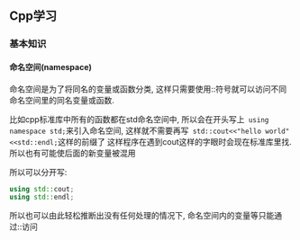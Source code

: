 ## Cpp学习

### 基本知识

#### 命名空间(namespace)

命名空间是为了将同名的变量或函数分类, 这样只需要使用::符号就可以访问不同命名空间里的同名变量或函数. 

比如cpp标准库中所有的函数都在std命名空间中, 所以会在开头写上` using namespace std;`来引入命名空间, 这样就不需要再写` std::cout<<"hello world"<<std::endl;`这样的前缀了
这样程序在遇到cout这样的字眼时会现在标准库里找. 所以也有可能使后面的新变量被混用

所以可以分开写:

```c++
using std::cout;
using std::endl;
```

所以也可以由此轻松推断出没有任何处理的情况下, 命名空间内的变量等只能通过::访问


